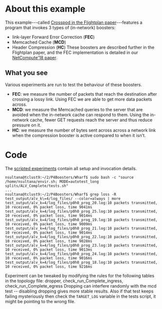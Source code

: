 # About this example
This example---called [Crosspod in the Flightplan paper](https://flightplan.cis.upenn.edu/flightplan.pdf#section.2)---features a program that invokes 3 types of (in-network) boosters:
* link-layer Forward Error Correction (**FEC**)
* Memcached Cache (**MCD**)
* Header Compression (**HC**)
These boosters are described further in the Flightplan paper, and the FEC implementation is detailed in our [NetCompute'18 paper](https://www.seas.upenn.edu/~nsultana/files/netcompute.pdf).

## What you see
Various experiments are run to test the behaviour of these boosters.
* **FEC**: we measure the number of packets that reach the destination after crossing a lossy link. Using FEC we are able to get more data packets across.
* **MCD**: we measure the Memcached queries to the server that are avoided when the in-network cache can respond to them. Using the in-network cache, fewer GET requests reach the server and thus reduce pressure on it.
* **HC**: we measure the number of bytes sent across across a network link when the compression booster is active compared to when it isn't.


# Code
The [scripted experiments](tests.sh) contain all setup and invocation details.

```
nsultana@tclust9:~/2/P4Boosters/Wharf$ sudo bash -c "source /home/nsultana/envir.sh; MODE=autotest_long splits/ALV_Complete/tests.sh"
...
nsultana@tclust9:~/2/P4Boosters/Wharf$ grep loss -R test_output/alv_k\=4/log_files/ --color=always | more
test_output/alv_k=4/log_files/p0h0_prog_20.log:10 packets transmitted, 10 received, 0% packet loss, time 9041ms
test_output/alv_k=4/log_files/p0h0_prog_25.log:10 packets transmitted, 10 received, 0% packet loss, time 9014ms
test_output/alv_k=4/log_files/p0h0_prog_19.log:10 packets transmitted, 10 received, 0% packet loss, time 9009ms
test_output/alv_k=4/log_files/p0h0_prog_21.log:10 packets transmitted, 10 received, 0% packet loss, time 9014ms
test_output/alv_k=4/log_files/p0h0_prog_22.log:10 packets transmitted, 10 received, 0% packet loss, time 9028ms
test_output/alv_k=4/log_files/p0h0_prog_23.log:10 packets transmitted, 10 received, 0% packet loss, time 9013ms
test_output/alv_k=4/log_files/p0h0_prog_24.log:10 packets transmitted, 10 received, 0% packet loss, time 9016ms
test_output/alv_k=4/log_files/p0h0_prog_18.log:10 packets transmitted, 10 received, 0% packet loss, time 9216ms
```

Experiment can be tweaked by modifying the rules for the following tables in the topology file: dropper, check_run_Complete_ingress, check_run_Complete_egress
Dropping can interfere randomly with the mcd test -- disabling dropping gives more stable results.
Also if that test keeps failing mysteriously then check the `TARGET_LOG` variable in the tests script, it might be pointing to the wrong file.
